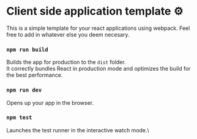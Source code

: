 # Client side application template :gear:
This is a simple template for your react applications using webpack. Feel free to add in whatever else you deem necesary. 


### `npm run build`

Builds the app for production to the `dist` folder.\
It correctly bundles React in production mode and optimizes the build for the best performance.

### `npm run dev`

Opens up your app in the browser.

### `npm test`

Launches the test runner in the interactive watch mode.\